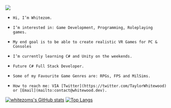 ![](https://komarev.com/ghpvc/?username=whitezom7&label=PROFILE+VIEWS)

-     Hi, I’m Whitezom.
-     I’m interested in: Game Development, Programming, Roleplaying games.
-     My end goal is to be able to create realistic VR Games for PC & Consoles
-     I’m currently learning C# and Unity on the weekends.
-     Future C# Full Stack Developer.
-     Some of my Favourite Game Genres are: RPGs, FPS and MilSims.
-     How to reach me: VIA [Twitter](https://twitter.com/TaylorWhitewood) or [Email](mailto:contact@whitewood.dev).

[![whitezoms's GitHub stats](https://github-readme-stats.vercel.app/api?username=whitezom7&theme=dark)](https://github.com/anuraghazra/github-readme-stats)
[![Top Langs](https://github-readme-stats.vercel.app/api/top-langs/?username=whitezom7&theme=dark)](https://github.com/anuraghazra/github-readme-stats)


